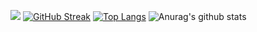 <a href="https://opgc.me/#/users/minhyeok8278" target="_blank"><img src="https://api.opgc.me/githubs/users/minhyeok8278/tag/?theme=basic" /></a>
[![GitHub Streak](https://github-readme-streak-stats.herokuapp.com?user=minhyeok8278&theme=neon-palenight&locale=ko)](https://git.io/streak-stats)
[![Top Langs](https://github-readme-stats.vercel.app/api/top-langs/?username=minhyeok8278&layout=compact&theme=swift)](https://github.com/anuraghazra/github-readme-stats)
![Anurag's github stats](https://github-readme-stats.vercel.app/api?username=minhyeok8278&show_icons=true&theme=swift)
